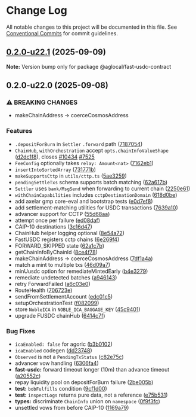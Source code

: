 # Change Log

All notable changes to this project will be documented in this file.
See [Conventional Commits](https://conventionalcommits.org) for commit guidelines.

## [0.2.0-u22.1](https://github.com/Agoric/agoric-sdk/compare/@aglocal/fast-usdc-contract@0.2.0-u22.0...@aglocal/fast-usdc-contract@0.2.0-u22.1) (2025-09-09)

**Note:** Version bump only for package @aglocal/fast-usdc-contract

## 0.2.0-u22.0 (2025-09-08)

### ⚠ BREAKING CHANGES

* makeChainAddress  -> coerceCosmosAddress

### Features

* `.depositForBurn` in `Settler` `.forward` path ([7187054](https://github.com/Agoric/agoric-sdk/commit/7187054b7bc4c3ffeb6995488f961dac6c288519))
* `ChainHub`, `withOrchestration` accept `opts.chainInfoValueShape` ([d2dc1f8](https://github.com/Agoric/agoric-sdk/commit/d2dc1f8ef8b0af78c60b1bded8fda30e2929b57c)), closes [#10434](https://github.com/Agoric/agoric-sdk/issues/10434) [#7525](https://github.com/Agoric/agoric-sdk/issues/7525)
* `FeeConfig` optionally takes `relay: Amount<nat>` ([7162eb1](https://github.com/Agoric/agoric-sdk/commit/7162eb15fdc1312cfa32d1a3117291c0845e6b55))
* `insertIntoSortedArray` ([731771b](https://github.com/Agoric/agoric-sdk/commit/731771b6fbbe81cf62130991473cd0fd8c4c01cf))
* `makeSupportsCttp` in `utils/cttp.ts` ([5ae3259](https://github.com/Agoric/agoric-sdk/commit/5ae32599e2f081427d0c0818b83ddc61c3a1df29))
* `pendingSettleTxs` schema supports batch matching ([62a617b](https://github.com/Agoric/agoric-sdk/commit/62a617b1ac788a531cc6fec812e6bc1c6e00a50c))
* `Settler` uses `bank/MsgSend` when forwarding to current chain ([2250e61](https://github.com/Agoric/agoric-sdk/commit/2250e61649dba73820f799ff33309445b7dfb885))
* `withChainCapabilities` includes `cctpDestinationDomain` ([618d0be](https://github.com/Agoric/agoric-sdk/commit/618d0be136316fbd95be8e6205da1989edb48e60))
* add axelar gmp core-eval and bootstrap tests ([e0d7ef8](https://github.com/Agoric/agoric-sdk/commit/e0d7ef82f1fc4ea42c6fc8ae7faaf5c74de8e36e))
* add settlement-matching utilities for USDC transactions ([7639a10](https://github.com/Agoric/agoric-sdk/commit/7639a1058a92d0c3eddb9a0940c842f2b8d55b1a))
* advancer support for CCTP ([55d68aa](https://github.com/Agoric/agoric-sdk/commit/55d68aa925af571709fe49884d887b4f79b914a2))
* attempt once per failure ([ed08daf](https://github.com/Agoric/agoric-sdk/commit/ed08daf9b345570ed84462c31a430a98ea3c3966))
* CAIP-10 destinations ([3c16d47](https://github.com/Agoric/agoric-sdk/commit/3c16d474a9d1e4ea3321046287dcce58653dcde5))
* ChainHub helper logging optional ([8e54a72](https://github.com/Agoric/agoric-sdk/commit/8e54a7270a11ad7cb4f064a90f2f41a1da000d5f))
* FastUSDC registers cctp chains ([6e269f4](https://github.com/Agoric/agoric-sdk/commit/6e269f4efd1ff2d53609346e375e3215d5392eac))
* FORWARD_SKIPPED state ([62a1c7b](https://github.com/Agoric/agoric-sdk/commit/62a1c7b10b24839b63e657f18baaf581e62a9cc1))
* getChainInfoByChainId ([8ce4f78](https://github.com/Agoric/agoric-sdk/commit/8ce4f78793d2daca8b7ef4e14f605b9eaa94ba4d))
* makeChainAddress  -> coerceCosmosAddress ([7df1a4a](https://github.com/Agoric/agoric-sdk/commit/7df1a4ab679186832411df65379e9a515b12814c))
* match a mint to multiple txs ([46d09a7](https://github.com/Agoric/agoric-sdk/commit/46d09a7f249d502b77454a87491b0b2044e2dce6))
* minUusdc option for remediateMintedEarly ([b4e3279](https://github.com/Agoric/agoric-sdk/commit/b4e327916431e75ef78e9bbfbb676edc2f1d4028))
* remediate undetected batches ([a946143](https://github.com/Agoric/agoric-sdk/commit/a94614391b69da3fb67f6b6684f5f50939c759f4))
* retry ForwardFailed ([a6c03e0](https://github.com/Agoric/agoric-sdk/commit/a6c03e080238219422716191572992897a51d0e6))
* RouteHealth ([706723e](https://github.com/Agoric/agoric-sdk/commit/706723e95f341e52993af9deafdcd28bbad2a021))
* sendFromSettlementAccount ([edc01c5](https://github.com/Agoric/agoric-sdk/commit/edc01c5bcdd1917ece49bf11ad447339961650dc))
* setupOrchestrationTest ([f082099](https://github.com/Agoric/agoric-sdk/commit/f08209916d9fe97f8df5a333e3e12ddf695d2421))
* store `NobleICA` in `NOBLE_ICA_BAGGAGE_KEY` ([45c9401](https://github.com/Agoric/agoric-sdk/commit/45c940124e4d27d054d80900e8011d65ce97af70))
* upgrade FUSDC chainHub ([6414c7f](https://github.com/Agoric/agoric-sdk/commit/6414c7fb46c5060cf090e5685b9b477684ad0daf))

### Bug Fixes

* `icaEnabled: false` for agoric ([b3b0102](https://github.com/Agoric/agoric-sdk/commit/b3b01027f558b81824629bdf7280b1a68443603a))
* `icaEnabled` codegen ([dd23748](https://github.com/Agoric/agoric-sdk/commit/dd237485d934ffd2a66af99f54f6f914e4d92fa5))
* `Observed` is not a `PendingTxStatus` ([c82e75c](https://github.com/Agoric/agoric-sdk/commit/c82e75c0159e9e074d81f354f08c43089f7a1557))
* advancer vow handling ([6306fa4](https://github.com/Agoric/agoric-sdk/commit/6306fa4c8afe6f699eac407c7f576760a8cbc422))
* **fast-usdc:** forward timeout longer (10m) than advance timeout ([a20552c](https://github.com/Agoric/agoric-sdk/commit/a20552cbcadb665b10fe307914f994c3ef3c54c2))
* repay liquidity pool on depositForBurn failure ([2be005b](https://github.com/Agoric/agoric-sdk/commit/2be005b0eaa3de364f0550232f1581f747f46f2f))
* **test:** `bobFulfills` condition ([9cf1d00](https://github.com/Agoric/agoric-sdk/commit/9cf1d0032894fc2492af741efa18e0edf46d4f45))
* **test:** `inspectLogs` returns pure data, not a reference ([e75b531](https://github.com/Agoric/agoric-sdk/commit/e75b531e3e19817dad5eb6ea4c3d3fe9391495c7))
* **types:** discriminate `ChainInfo` union on `namespace` ([0f9f3fc](https://github.com/Agoric/agoric-sdk/commit/0f9f3fcbdd9da33b2eca1c02a2f7189c5405e8ff))
* unsettled vows from before CAIP-10 ([1169a79](https://github.com/Agoric/agoric-sdk/commit/1169a791a9a5623d53979c4a02305563f10ce988))
